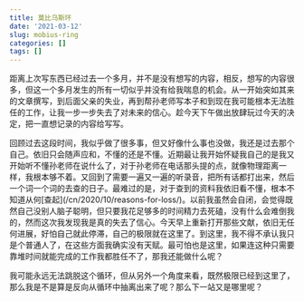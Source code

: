 ```yaml
---
title: 莫比乌斯环
date: '2021-03-12'
slug: mobius-ring
categories: []
tags: []
---
```


距离上次写东西已经过去一个多月，并不是没有想写的内容，相反，想写的内容很多，但这一个多月发生的所有一切似乎并没有给我喘息的机会。从一开始突如其来的文章撰写，到后面父亲的失业，再到帮孙老师写本子和到现在我可能根本无法胜任的工作，让我一步一步失去了对未来的信心。趁今天下午做出放肆玩过今天的决定，把一直想记录的内容给写写。

回顾过去这段时间，我似乎做了很多事，但又好像什么事也没做，我还是过去那个自己。依旧只会随声应和，不懂的还是不懂。近期最让我开始怀疑我自己的是我又开始听不懂孙老师在说什么了，对于孙老师在电话那头提的点，就像物理距离一样，我根本够不着。又回到了需要一遍又一遍的听录音，把所有话都打出来，然后一个词一个词的去查的日子。最难过的是，对于查到的资料我依旧看不懂，根本不知道从何\[查起\](/cn/2020/10/reasons-for-loss/)。以前我虽然会自闭，会觉得既然自己没别人脑子聪明，但只要我花足够多的时间精力去死磕，没有什么会难倒我的，然而这次我发现我是真的失去了信心。今天早上重新打开那些文献，依旧无任何进展，好怕自己就此停滞，自己的极限就在这里了。到这里，我不得不承认我只是个普通人了，在这些方面我确实没有天赋。最可怕也是这里，如果连这种只需要靠堆时间就能完成的工作我都胜任不了，那我还能做什么呢？

我可能永远无法跳脱这个循环，但从另外一个角度来看，既然极限已经到这里了，那么我是不是算是反向从循环中抽离出来了呢？那么下一站又是哪里呢？
